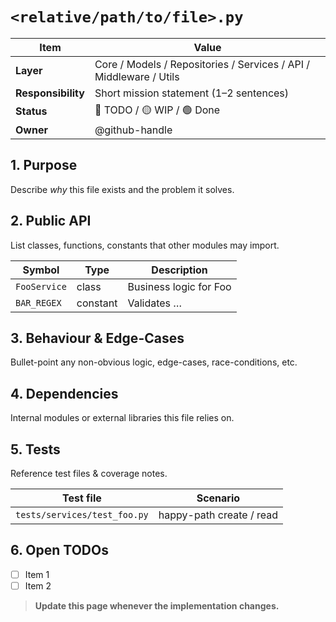 <!-- docs/backend/file-details/_TEMPLATE.md  – Template for detailed pages -->
# `<relative/path/to/file>.py`

| Item | Value |
|------|-------|
| **Layer** | Core / Models / Repositories / Services / API / Middleware / Utils |
| **Responsibility** | Short mission statement (1–2 sentences) |
| **Status** | 🔴 TODO / 🟡 WIP / 🟢 Done |
| **Owner** | @github-handle |

## 1. Purpose  
Describe _why_ this file exists and the problem it solves.

## 2. Public API  
List classes, functions, constants that other modules may import.

| Symbol | Type | Description |
|--------|------|-------------|
| `FooService` | class | Business logic for Foo |
| `BAR_REGEX` | constant | Validates … |

## 3. Behaviour & Edge-Cases  
Bullet-point any non-obvious logic, edge-cases, race-conditions, etc.

## 4. Dependencies  
Internal modules or external libraries this file relies on.

## 5. Tests  
Reference test files & coverage notes.

| Test file | Scenario |
|-----------|----------|
| `tests/services/test_foo.py` | happy-path create / read |

## 6. Open TODOs  
- [ ] Item 1  
- [ ] Item 2  

> **Update this page whenever the implementation changes.**
